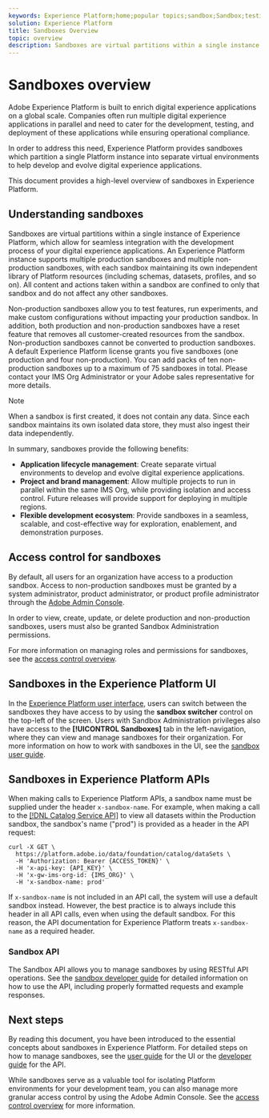 ```yaml
---
keywords: Experience Platform;home;popular topics;sandbox;Sandbox;testing;Testing
solution: Experience Platform
title: Sandboxes Overview
topic: overview
description: Sandboxes are virtual partitions within a single instance of Experience Platform, which allow for seamless integration with the development process of your digital experience applications.
---
```


# Sandboxes overview

Adobe Experience Platform is built to enrich digital experience applications on a global scale. Companies often run multiple digital experience applications in parallel and need to cater for the development, testing, and deployment of these applications while ensuring operational compliance.

In order to address this need, Experience Platform provides sandboxes which partition a single Platform instance into separate virtual environments to help develop and evolve digital experience applications.

This document provides a high-level overview of sandboxes in Experience Platform.

## Understanding sandboxes

Sandboxes are virtual partitions within a single instance of Experience Platform, which allow for seamless integration with the development process of your digital experience applications. An Experience Platform instance supports multiple production sandboxes and multiple non-production sandboxes, with each sandbox maintaining its own independent library of Platform resources (including schemas, datasets, profiles, and so on). All content and actions taken within a sandbox are confined to only that sandbox and do not affect any other sandboxes.

Non-production sandboxes allow you to test features, run experiments, and make custom configurations without impacting your production sandbox. In addition, both production and non-production sandboxes have a reset feature that removes all customer-created resources from the sandbox. Non-production sandboxes cannot be converted to production sandboxes. A default Experience Platform license grants you five sandboxes (one production and four non-production). You can add packs of ten non-production sandboxes up to a maximum of 75 sandboxes in total. Please contact your IMS Org Administrator or your Adobe sales representative for more details.

>[!NOTE]
>
>When a sandbox is first created, it does not contain any data. Since each sandbox maintains its own isolated data store, they must also ingest their data independently.

In summary, sandboxes provide the following benefits:

* **Application lifecycle management**: Create separate virtual environments to develop and evolve digital experience applications.
* **Project and brand management**: Allow multiple projects to run in parallel within the same IMS Org, while providing isolation and access control. Future releases will provide support for deploying in multiple regions.
* **Flexible development ecosystem**: Provide sandboxes in a seamless, scalable, and cost-effective way for exploration, enablement, and demonstration purposes.

## Access control for sandboxes

By default, all users for an organization have access to a production sandbox. Access to non-production sandboxes must be granted by a system administrator, product administrator, or product profile administrator through the [Adobe Admin Console](https://adminconsole.adobe.com).

In order to view, create, update, or delete production and non-production sandboxes, users must also be granted Sandbox Administration permissions.

For more information on managing roles and permissions for sandboxes, see the [access control overview](../access-control/home.md).

## Sandboxes in the Experience Platform UI

In the [Experience Platform user interface](https://platform.adobe.com), users can switch between the sandboxes they have access to by using the **sandbox switcher** control on the top-left of the screen.  Users with Sandbox Administration privileges also have access to the **[!UICONTROL Sandboxes]** tab in the left-navigation, where they can view and manage sandboxes for their organization. For more information on how to work with sandboxes in the UI, see the [sandbox user guide](ui/overview.md).

## Sandboxes in Experience Platform APIs

When making calls to Experience Platform APIs, a sandbox name must be supplied under the header `x-sandbox-name`. For example, when making a call to the [[!DNL Catalog Service API]](https://www.adobe.io/apis/experienceplatform/home/api-reference.html#!acpdr/swagger-specs/catalog.yaml) to view all datasets within the Production sandbox, the sandbox's name ("prod") is provided as a header in the API request:

```shell
curl -X GET \
  https://platform.adobe.io/data/foundation/catalog/dataSets \
  -H 'Authorization: Bearer {ACCESS_TOKEN}' \
  -H 'x-api-key: {API_KEY}' \
  -H 'x-gw-ims-org-id: {IMS_ORG}' \
  -H 'x-sandbox-name: prod'
```

If `x-sandbox-name` is not included in an API call, the system will use a default sandbox instead. However, the best practice is to always include this header in all API calls, even when using the default sandbox. For this reason, the API documentation for Experience Platform treats `x-sandbox-name` as a required header.

### Sandbox API

The Sandbox API allows you to manage sandboxes by using RESTful API operations. See the [sandbox developer guide](api/getting-started.md) for detailed information on how to use the API, including properly formatted requests and example responses.

## Next steps

By reading this document, you have been introduced to the essential concepts about sandboxes in Experience Platform. For detailed steps on how to manage sandboxes, see the [user guide](ui/overview.md) for the UI or the [developer guide](./api/getting-started.md) for the API.

While sandboxes serve as a valuable tool for isolating Platform environments for your development team, you can also manage more granular access control by using the Adobe Admin Console. See the [access control overview](../access-control/home.md) for more information.